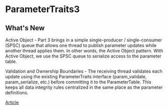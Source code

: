 # ParameterTraits3
## What's New
Active Object - Part 3 brings in a simple single-producer / single-consumer (SPSC) queue that allows one thread to publish parameter updates while another thread applies them. In other words, the Active Object pattern. With Active Object, we use the SPSC queue to serialize access to the parameter table.

Validation and Ownership Boundaries - The receiving thread validates each update using the existing ParameterTraits interface (param_validate, param_serialize, etc.) before committing it to the ParameterTable. This keeps all data integrity rules centralized in the same place as the parameter definitions.

[Article](https://markvtechblog.wordpress.com/2025/10/11/a-lightweight-approach-to-system-parameter-management-in-modern-c-part-3/)
